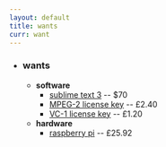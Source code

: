 ```yaml
---
layout: default
title: wants
curr: want
---
```

* ### wants ###
  * **software**
    * [sublime text 3](https://www.sublimetext.com/buy) -- $70
    * [MPEG-2 license key](http://www.raspberrypi.com/) -- £2.40
    * [VC-1 license key](http://www.raspberrypi.com/) -- £1.20
  * **hardware**
    * [raspberry pi](http://www.raspberrypi.org/) -- £25.92
